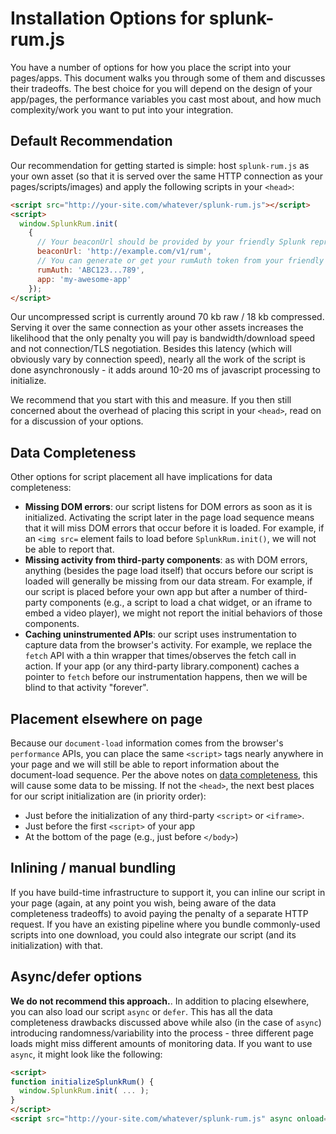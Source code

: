 # Installation Options for splunk-rum.js

You have a number of options for how you place the script into your pages/apps.  This document walks you through some
of them and discusses their tradeoffs.  The best choice for you will depend on the design of your app/pages, the performance
variables you cast most about, and how much complexity/work you want to put into your integration.


## Default Recommendation

Our recommendation for getting started is simple: host `splunk-rum.js` as your own asset
(so that it is served over the same HTTP connection as your pages/scripts/images) and apply the following scripts in
your `<head>`:

```html
<script src="http://your-site.com/whatever/splunk-rum.js"></script>
<script>
  window.SplunkRum.init(
    {
      // Your beaconUrl should be provided by your friendly Splunk representative
      beaconUrl: 'http://example.com/v1/rum',
      // You can generate or get your rumAuth token from your friendly Splunk representative
      rumAuth: 'ABC123...789',
      app: 'my-awesome-app'
    });
</script>
```

Our uncompressed script is currently around 70 kb raw / 18 kb compressed.  Serving it over the same connection 
as your other assets increases the likelihood that the only penalty you will pay is bandwidth/download speed and not connection/TLS
negotiation.  Besides this latency (which will obviously vary by connection speed), nearly all the work of the script is done asynchronously - it adds around 10-20 ms of javascript processing to initialize.

We recommend that you start with this and measure.  If you then still concerned about the overhead of placing this script in your `<head>`, read on for a discussion of your options.

## Data Completeness

Other options for script placement all have implications for data completeness:

- **Missing DOM errors**: our script listens for DOM errors as soon as it is initialized.  Activating the script later in the page load sequence means that it will miss DOM errors that occur before it is loaded.  For example, if an `<img src=` element fails to load before `SplunkRum.init()`, we will not be able to report that.
- **Missing activity from third-party components**: as with DOM errors, anything (besides the page load itself) that occurs before our script is loaded will generally be missing from our data stream.  For example, if our script is placed before your own app but after a number of third-party components (e.g., a script to load a chat widget, or an iframe to embed a video player), we might not report the initial behaviors of those components.
- **Caching uninstrumented APIs**: our script uses instrumentation to capture data from the browser's activity.  For example, we replace the `fetch` API with a thin wrapper that times/observes the fetch call in action.  If your app (or any third-party library.component) caches a pointer to `fetch` before our instrumentation happens, then we will be blind to that activity "forever".

## Placement elsewhere on page

Because our `document-load` information comes from the browser's `performance` APIs, you can place the same `<script>` tags nearly anywhere in your page and we will still be able to report information about the document-load sequence.  Per the above notes on [data completeness](#data-completeness), this will cause some data to be missing.  If not the `<head>`, the next best places for our script initialization are (in priority order):
- Just before the initialization of any third-party `<script>` or `<iframe>`.
- Just before the first `<script>` of your app
- At the bottom of the page (e.g., just before `</body>`)

## Inlining / manual bundling

If you have build-time infrastructure to support it, you can inline our script in your page (again, at any point you wish, being aware of the data completeness tradeoffs) to avoid paying the penalty of a separate HTTP request.  If you have an existing pipeline where you bundle commonly-used scripts into one download, you could also integrate our script (and its initialization) with that.

## Async/defer options

**We do not recommend this approach.**.  In addition to placing elsewhere, you can also load our script `async` or `defer`.   This has all the data completeness drawbacks discussed above while also (in the case of `async`) introducing randomness/variability into the process - three different page loads might miss different amounts of monitoring data.   If you want to use `async`, it might look like the following:
```html
<script>
function initializeSplunkRum() {
  window.SplunkRum.init( ... );   
}
</script>
<script src="http://your-site.com/whatever/splunk-rum.js" async onload="initializeSplunkRum()"></script>
```
